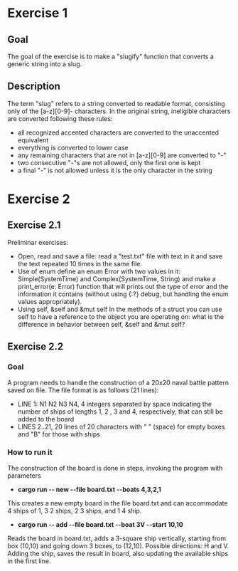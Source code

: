 # Exercise 1
## Goal 
The goal of the exercise is to make a "slugify" function that converts a generic string into a
slug.

## Description
The term "slug" refers to a string converted to readable format, consisting only of the
[a-z][0-9]- characters.
In the original string, ineligible characters are converted following these rules:
* all recognized accented characters are converted to the unaccented equivalent
* everything is converted to lower case
* any remaining characters that are not in [a-z][0-9] are converted to "-"
* two consecutive "-"s are not allowed, only the first one is kept
* a final "-" is not allowed unless it is the only character in the string

# Exercise 2
## Exercise 2.1
Preliminar exercises:
* Open, read and save a file: read a "test.txt" file with text in it and save the text repeated 10 times in the same file.
* Use of enum define an enum Error with two values in it: Simple(SystemTime) and Complex(SystemTime, String) and make a print_error(e: Error) function that will prints out the type of error and the information it contains (without using {:?} debug, but handling the enum values appropriately).
* Using self, &self and &mut self In the methods of a struct you can use self to have a reference to the object you are operating on: what is the difference in behavior between self, &self and &mut self?

## Exercise 2.2
### Goal
A program needs to handle the construction of a 20x20 naval battle pattern saved on file.
The file format is as follows (21 lines):
* LINE 1: N1 N2 N3 N4, 4 integers separated by space indicating the number of ships of lengths 1, 2 , 3 and 4, respectively, that can still be added to the board
* LINES 2..21, 20 lines of 20 characters with " " (space) for empty boxes and "B" for those with ships

### How to run it
The construction of the board is done in steps, invoking the program with parameters
* __cargo run -- new --file board.txt --boats 4,3,2,1__

This creates a new empty board in the file board.txt and can accommodate 4 ships of 1, 3 2 ships, 2 3 ships, and 1 4 ship.
* __cargo run -- add --file board.txt --boat 3V --start 10,10__

Reads the board in board.txt, adds a 3-square ship vertically, starting from box (10,10) and going down 3 boxes, to (12,10). Possible directions: H and V. Adding the ship, saves the result in board, also updating the available ships in the first line.
